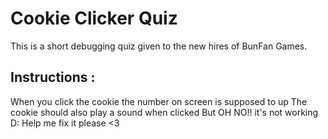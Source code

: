 # Cookie Clicker Quiz
This is a short debugging quiz given to the new hires of BunFan Games.

Instructions :
-------
When you click the cookie the number on screen is supposed to up
The cookie should also play a sound when clicked
But OH NO!! it's not working D:
Help me fix it please <3
